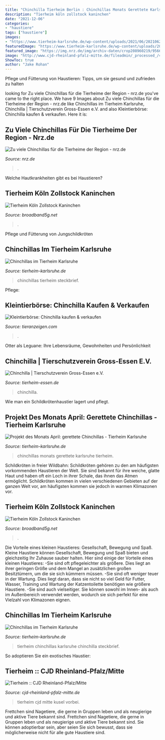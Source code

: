 ```yaml
---
title: "Chinchilla Tierheim Berlin : Chinchillas Monats Gerettete Karlsruhe Tierheim"
description: "Tierheim köln zollstock kaninchen"
date: "2021-12-06"
categories:
- "haustiere"
tags: ["haustiere"]
images:
- "https://www.tierheim-karlsruhe.de/wp-content/uploads/2021/06/20210621_113242-2048x922.jpg"
featuredImage: "https://www.tierheim-karlsruhe.de/wp-content/uploads/2017/02/Chinchilla6.jpg"
featured_image: "https://img.nrz.de/img/archiv-daten/crop208960219/9566752722-w820-cv16_9-q85-fnov-fpi227770091-fpotl/123385700-094.jpg"
image: "http://www.cjd-rheinland-pfalz-mitte.de/fileadmin/_processed_/4/7/csm_Tierheim_Gebäude_5x4_aaf7b741fc.jpg"
ShowToc: true
author: "Jake Rohan"
---
```



Pflege und Fütterung von Haustieren: Tipps, um sie gesund und zufrieden zu halten

	

		
looking for Zu viele Chinchillas für die Tierheime der Region - nrz.de you've came to the right place. We have 9 Images about Zu viele Chinchillas für die Tierheime der Region - nrz.de like Chinchillas im Tierheim Karlsruhe, Chinchilla | Tierschutzverein Gross-Essen e.V. and also Kleintierbörse: Chinchilla kaufen &amp; verkaufen. Here it is:
		
    
## Zu Viele Chinchillas Für Die Tierheime Der Region - Nrz.de

<img loading=lazy src="https://img.nrz.de/img/archiv-daten/crop208960219/9566752722-w820-cv16_9-q85-fnov-fpi227770091-fpotl/123385700-094.jpg" onerror="this.onerror=null;this.src='https://tse2.mm.bing.net/th?id=OIP.8SAxzFo8ALHbKgjEpo_lOwHaEK&amp;pid=15.1';" alt="Zu viele Chinchillas für die Tierheime der Region - nrz.de">

_Source: nrz.de_

>. 

	

Welche Hautkrankheiten gibt es bei Haustieren?

    
## Tierheim Köln Zollstock Kaninchen

<img loading=lazy src="https://i.ytimg.com/vi/KLtcrQwb9Ig/maxresdefault.jpg" onerror="this.onerror=null;this.src='https://tse1.mm.bing.net/th?id=OIP.EvllrRqD0b03-QsGmQ2AHgHaEK&amp;pid=15.1';" alt="Tierheim Köln Zollstock Kaninchen">

_Source: broadband5g.net_

>. 

	

Pflege und Fütterung von Jungschildkröten

    
## Chinchillas Im Tierheim Karlsruhe

<img loading=lazy src="https://www.tierheim-karlsruhe.de/wp-content/uploads/2021/06/20210621_113242-768x346.jpg" onerror="this.onerror=null;this.src='https://tse1.mm.bing.net/th?id=OIP.eDW9ovhd2nOlKpSbwLhkzQHaDV&amp;pid=15.1';" alt="Chinchillas im Tierheim Karlsruhe">

_Source: tierheim-karlsruhe.de_

>chinchillas tierheim steckbrief. 

	

Pflege:

    
## Kleintierbörse: Chinchilla Kaufen &amp; Verkaufen

<img loading=lazy src="https://www.tieranzeigen.com/kleintiere/chinchillas/chinchillas_thumb.jpg" onerror="this.onerror=null;this.src='https://tse1.mm.bing.net/th?id=OIP.WA_AHe1-U8khRANf-o-SIgAAAA&amp;pid=15.1';" alt="Kleintierbörse: Chinchilla kaufen &amp; verkaufen">

_Source: tieranzeigen.com_

>. 

	

Otter als Leguane: Ihre Lebensräume, Gewohnheiten und Persönlichkeit

    
## Chinchilla | Tierschutzverein Gross-Essen E.V.

<img loading=lazy src="https://www.tierheim-essen.de/assets/components/phpthumbof/cache/Chinchilla-6.d3ac4d329bb4272849139e1354b40e9b.jpg" onerror="this.onerror=null;this.src='https://tse1.mm.bing.net/th?id=OIP.0_ffeile13SFZveUZ6yl8wHaHa&amp;pid=15.1';" alt="Chinchilla | Tierschutzverein Gross-Essen e.V.">

_Source: tierheim-essen.de_

>chinchilla. 

	

Wie man ein Schildkrötenhaustier lagert und pflegt.

    
## Projekt Des Monats April: Gerettete Chinchillas - Tierheim Karlsruhe

<img loading=lazy src="https://www.tierheim-karlsruhe.de/wp-content/uploads/2017/02/Chinchilla6.jpg" onerror="this.onerror=null;this.src='https://tse1.mm.bing.net/th?id=OIP.ks8MJ7z5LeI0CxQFWBsD7gHaIV&amp;pid=15.1';" alt="Projekt des Monats April: gerettete Chinchillas - Tierheim Karlsruhe">

_Source: tierheim-karlsruhe.de_

>chinchillas monats gerettete karlsruhe tierheim. 

	

Schildkröten in freier Wildbahn:
Schildkröten gehören zu den am häufigsten vorkommenden Haustieren der Welt. Sie sind bekannt für ihre weiche, glatte Haut und haben oft ein Loch in ihrer Schale, das ihnen das Atmen ermöglicht. Schildkröten kommen in vielen verschiedenen Gebieten auf der ganzen Welt vor, am häufigsten kommen sie jedoch in warmen Klimazonen vor.

    
## Tierheim Köln Zollstock Kaninchen

<img loading=lazy src="https://lh5.googleusercontent.com/proxy/R_6KSorhxGxkMUfBjMnBwuPAaceK7nqHUagq_mAL5pjncMF112JoX7DfkUwFnJk2PTHuZfJg_gMakpiITfVDtKiGqIuPSzc=s0-d" onerror="this.onerror=null;this.src='https://tse4.mm.bing.net/th?id=OIP.p6CBuonODwhfyJOpYFslPgHaEK&amp;pid=15.1';" alt="Tierheim Köln Zollstock Kaninchen">

_Source: broadband5g.net_

>. 

	

Die Vorteile eines kleinen Haustieres: Gesellschaft, Bewegung und Spaß.
Kleine Haustiere können Gesellschaft, Bewegung und Spaß bieten und gleichzeitig Ihr Zuhause sauber halten. Hier sind einige der Vorteile eines kleinen Haustieres:
-Sie sind oft pflegeleichter als größere. Dies liegt an ihrer geringen Größe und dem Mangel an zusätzlichen großen Besitztümern, um die sie sich kümmern müssen.
-Sie sind oft weniger teuer in der Wartung. Dies liegt daran, dass sie nicht so viel Geld für Futter, Wasser, Training und Wartung der Katzentoilette benötigen wie größere Haustiere.
-Sie sind auch vielseitiger. Sie können sowohl im Innen- als auch im Außenbereich verwendet werden, wodurch sie sich perfekt für eine Vielzahl von Klimazonen eignen.

    
## Chinchillas Im Tierheim Karlsruhe

<img loading=lazy src="https://www.tierheim-karlsruhe.de/wp-content/uploads/2021/06/20210621_113242-2048x922.jpg" onerror="this.onerror=null;this.src='https://tse1.mm.bing.net/th?id=OIP.HidYro-14aYKXUz-WEjGqwHaDV&amp;pid=15.1';" alt="Chinchillas im Tierheim Karlsruhe">

_Source: tierheim-karlsruhe.de_

>tierheim chinchillas karlsruhe chinchilla steckbrief. 

	

So adoptieren Sie ein exotisches Haustier:

    
## Tierheim :: CJD Rheinland-Pfalz/Mitte

<img loading=lazy src="http://www.cjd-rheinland-pfalz-mitte.de/fileadmin/_processed_/4/7/csm_Tierheim_Gebäude_5x4_aaf7b741fc.jpg" onerror="this.onerror=null;this.src='https://tse4.mm.bing.net/th?id=OIP.mVOaWic7QORtOftvsdY7wgAAAA&amp;pid=15.1';" alt="Tierheim :: CJD Rheinland-Pfalz/Mitte">

_Source: cjd-rheinland-pfalz-mitte.de_

>tierheim cjd mitte kusel vorbei. 

	

Frettchen sind Nagetiere, die gerne in Gruppen leben und als neugierige und aktive Tiere bekannt sind.
Frettchen sind Nagetiere, die gerne in Gruppen leben und als neugierige und aktive Tiere bekannt sind. Sie können adoptierbar sein, aber seien Sie sich bewusst, dass sie möglicherweise nicht für alle gute Haustiere sind.

